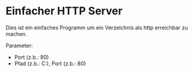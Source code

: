 # Einfacher HTTP Server

Dies ist ein einfaches Programm um ein Verzeichnis als http erreichbar zu machen.

Parameter: 
- Port (z.b.: 80)
- Pfad (z.b.: C:), Port (z.b.: 80)
